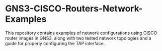 # GNS3-CISCO-Routers-Network-Examples
This repository contains examples of network configurations using CISCO router images in GNS3, along with two tested network topologies and a guide for properly configuring the TAP interface.
